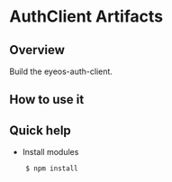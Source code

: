 AuthClient Artifacts
====================

## Overview

Build the eyeos-auth-client.

## How to use it


## Quick help

* Install modules

```bash
	$ npm install
```